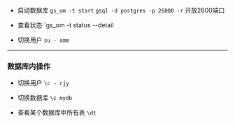 
- 启动数据库
	`gs_om -t start`
	`gsql -d postgres -p 26000 -r` 开放2600端口
- 查看状态
	`gs_om -t status --detail

- 切换用户
	`su - omm`

----

### 数据库内操作
- 切换用户
	`\c - cjy`

- 切换数据库
	`\c mydb`

- 查看某个数据库中所有表
	`\dt`

